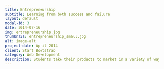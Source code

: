 ```yaml
---
title: Entrepreneurship
subtitle: Learning from both success and failure
layout: default
modal-id: 3
date: 2014-07-16
img: entrepreneurship.jpg
thumbnail: entrepreneurship_small.jpg
alt: image-alt
project-date: April 2014
client: Start Bootstrap
category: Web Development
description: Students take their products to market in a variety of ways. They go into downtown areas to talk to strangers on the street and communicate with local businesses to forge partnerships. Students learn how to ask for and accept feedback, and make customizations and improvements to fit the needs of their customers. They also build websites and online stores, set up a social media presence, and create signs and business cards to market their products.
---
```

